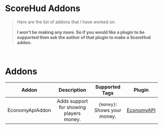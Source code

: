 # ScoreHud Addons

>Here are the list of addons that I have worked on. <br /><br />
>**I won't be making any more. So if you would like a plugin to be supported then ask the author of that plugin to make a ScoreHud addon.**<br />
<br />

# Addons 

|Addon|Description|Supported Tags|Plugin|
|:--:|:--:|:--:|:--:|
|EconomyApiAddon|Adds support for showing players money.|`{money}`: Shows your money.|[EconomyAPI](https://github.com/poggit-orphanage/EconomyS/tree/master/EconomyAPI)|